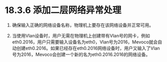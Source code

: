 # 18.3.6 添加二层网络异常处理

1. 确保输入正确的网络设备名称，物理机上要存在该网络设备并正常可用。

2. 当使用Vlan设备时，用户无需在物理机上创建带有Vlan号的网卡，例如eth0.2016，用户只需要输入设备名为eth0，Vlan号为2016，Mevoco就会自动创建eth0.2016。如果已经存在eth0.2016网络设备时，用户又输入了Vlan号为2016，Mevoco会创建一个新的名为eth0.2016.2016的网络设备。

